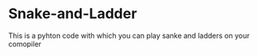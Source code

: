 # Snake-and-Ladder
This is a pyhton code with which you can play sanke and ladders on your comopiler
